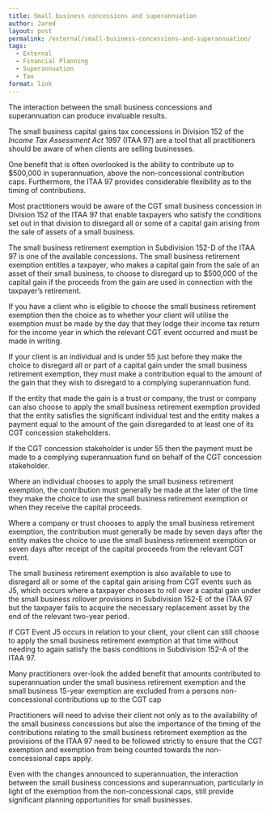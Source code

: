 ```yaml
---
title: Small business concessions and superannuation
author: Jared
layout: post
permalink: /external/small-business-concessions-and-superannuation/
tags:
  - External
  - Financial Planning
  - Superannuation
  - Tax
format: link
---
```

The interaction between the small business concessions and superannuation can produce invaluable results.

The small business capital gains tax concessions in Division 152 of the *Income Tax Assessment Act* 1997 (ITAA 97) are a tool that all practitioners should be aware of when clients are selling businesses.

One benefit that is often overlooked is the ability to contribute up to $500,000 in superannuation, above the non-concessional contribution caps. Furthermore, the ITAA 97 provides considerable flexibility as to the timing of contributions.

Most practitioners would be aware of the CGT small business concession in Division 152 of the ITAA 97 that enable taxpayers who satisfy the conditions set out in that division to disregard all or some of a capital gain arising from the sale of assets of a small business.

The small business retirement exemption in Subdivision 152-D of the ITAA 97 is one of the available concessions. The small business retirement exemption entitles a taxpayer, who makes a capital gain from the sale of an asset of their small business, to choose to disregard up to $500,000 of the capital gain if the proceeds from the gain are used in connection with the taxpayer’s retirement.

If you have a client who is eligible to choose the small business retirement exemption then the choice as to whether your client will utilise the exemption must be made by the day that they lodge their income tax return for the income year in which the relevant CGT event occurred and must be made in writing.

If your client is an individual and is under 55 just before they make the choice to disregard all or part of a capital gain under the small business retirement exemption, they must make a contribution equal to the amount of the gain that they wish to disregard to a complying superannuation fund.

If the entity that made the gain is a trust or company, the trust or company can also choose to apply the small business retirement exemption provided that the entity satisfies the significant individual test and the entity makes a payment equal to the amount of the gain disregarded to at least one of its CGT concession stakeholders.

If the CGT concession stakeholder is under 55 then the payment must be made to a complying superannuation fund on behalf of the CGT concession stakeholder.

Where an individual chooses to apply the small business retirement exemption, the contribution must generally be made at the later of the time they make the choice to use the small business retirement exemption or when they receive the capital proceeds.

Where a company or trust chooses to apply the small business retirement exemption, the contribution must generally be made by seven days after the entity makes the choice to use the small business retirement exemption or seven days after receipt of the capital proceeds from the relevant CGT event.

The small business retirement exemption is also available to use to disregard all or some of the capital gain arising from CGT events such as J5, which occurs where a taxpayer chooses to roll over a capital gain under the small business rollover provisions in Subdivision 152-E of the ITAA 97 but the taxpayer fails to acquire the necessary replacement asset by the end of the relevant two-year period.

If CGT Event J5 occurs in relation to your client, your client can still choose to apply the small business retirement exemption at that time without needing to again satisfy the basis conditions in Subdivision 152-A of the ITAA 97.

Many practitioners over-look the added benefit that amounts contributed to superannuation under the small business retirement exemption and the small business 15-year exemption are excluded from a persons non-concessional contributions up to the CGT cap

Practitioners will need to advise their client not only as to the availability of the small business concessions but also the importance of the timing of the contributions relating to the small business retirement exemption as the provisions of the ITAA 97 need to be followed strictly to ensure that the CGT exemption and exemption from being counted towards the non-concessional caps apply.

Even with the changes announced to superannuation, the interaction between the small business concessions and superannuation, particularly in light of the exemption from the non-concessional caps, still provide significant planning opportunities for small businesses.
